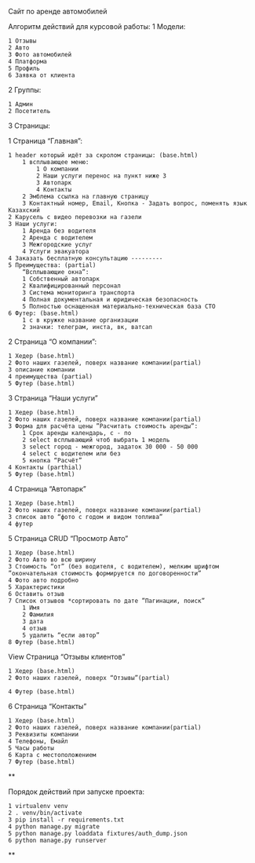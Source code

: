 Сайт по аренде автомобилей

Алгоритм действий для курсовой работы:
1 Модели:
	
    1 Отзывы
	2 Авто
	3 Фото автомобилей
	4 Платформа
	5 Профиль 
	6 Заявка от клиента

2 Группы:
	
    1 Админ
	2 Посетитель 

3 Страницы:

1 Страница “Главная”:
	
    1 header который идёт за скролом страницы: (base.html)
		1 всплывающее меню:
			1 О компании
			2 Наши услуги перенос на пункт ниже 3
			3 Автопарк
			4 Контакты
		2 Эмблема ссылка на главную страницу
		3 Контактный номер, Email, Кнопка - Задать вопрос, поменять язык Казахский
	2 Карусель с видео перевозки на газели
	3 Наши услуги:
		1 Аренда без водителя
		2 Аренда с водителем
		3 Межгородские услуг
		4 Услуги эвакуатора
	4 Заказать бесплатную консультацию ---------
	5 Преимущества: (partial)
		“Всплывающие окна”:
		1 Собственный автопарк
		2 Квалифицированный персонал
		3 Система мониторинга транспорта
		4 Полная документальная и юридическая безопасность
		5 Полностью оснащенная материально-техническая база СТО
	6 Футер: (base.html)
		1 c в кружке название организации
		2 значки: телеграм, инста, вк, ватсап

2 Страница “О компании”:
	
    1 Хедер (base.html)
	2 Фото наших газелей, поверх название компании(partial)
	3 описание компании
	4 преимущества (partial)
	5 Футер (base.html)

3 Страница “Наши услуги”
	
    1 Хедер (base.html)
	2 Фото наших газелей, поверх название компании(partial)
	3 Форма для расчёта цены ”Расчитать стоимость аренды”:
		1 Срок аренды календарь, с - по 
		2 select всплывающий чтоб выбрать 1 модель
		3 select город - межгород, задаток 30 000 - 50 000
		4 select с водителем или без
		5 кнопка “Расчёт”
	4 Контакты (parthial)
	5 Футер (base.html)

4 Страница “Автопарк”

    1 Хедер (base.html)
	2 Фото наших газелей, поверх название компании(partial)
	3 список авто “фото с годом и видом топлива”
	4 футер

5 Страница CRUD “Просмотр Авто”
	
    1 Хедер (base.html)
	2 Фото Авто во всю ширину
	3 Стоимость “от” (без водителя, с водителем), мелким шрифтом ”окончательная стоимость формируется по договоренности”
	4 Фото авто подробно
	5 Характеристики
	6 Оставить отзыв
	7 Список отзывов *сортировать по дате ”Пагинации, поиск”
		1 Имя
		2 Фамилия
		3 дата
		4 отзыв
		5 удалить “если автор”
	8 Футер (base.html)

View Страница “Отзывы клиентов”
	
    1 Хедер (base.html)
	2 Фото наших газелей, поверх “Отзывы”(partial)
	
	4 Футер (base.html)

6 Страница “Контакты”
	
    1 Хедер (base.html)
	2 Фото наших газелей, поверх название компании(partial)
	3 Реквизиты компании
	4 Телефоны, Емайл
	5 Часы работы
	6 Карта с местоположением
	7 Футер (base.html)


**

Порядок действий при запуске проекта:

    1 virtualenv venv
    2 . venv/bin/activate
    3 pip install -r requirements.txt
    4 python manage.py migrate
    5 python manage.py loaddata fixtures/auth_dump.json
    6 python manage.py runserver
**

